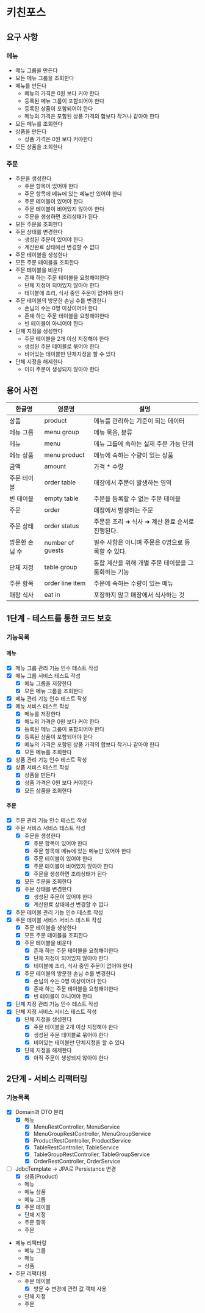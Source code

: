 # 키친포스

## 요구 사항

### 메뉴

- 메뉴 그룹을 만든다
- 모든 메뉴 그룹을 조회한다
- 메뉴를 만든다
    - 메뉴의 가격은 0원 보다 커야 한다
    - 등록된 메뉴 그룹이 포함되어야 한다
    - 등록된 상품이 포함되어야 한다
    - 메뉴의 가격은 포함된 상품 가격의 합보다 작거나 같아야 한다
- 모든 메뉴를 조회한다
- 상품을 만든다
    - 상품 가격은 0원 보다 커야한다
- 모든 상품을 조회한다

### 주문

- 주문을 생성한다
    - 주문 항목이 있어야 한다
    - 주문 항목에 메뉴에 있는 메뉴만 있어야 한다
    - 주문 테이블이 있어야 한다
    - 주문 테이블이 비어있지 않아야 한다
    - 주문을 생성하면 조리상태가 된다
- 모든 주문을 조회한다
- 주문 상태를 변경한다
    - 생성된 주문이 있어야 한다
    - 계산완료 상태에선 변경할 수 없다
- 주문 테이블을 생성한다
- 모든 주문 테이블을 조회한다
- 주문 테이블을 비운다
    - 존재 하는 주문 테이블을 요청해야한다
    - 단체 지정이 되어있지 않아야 한다
    - 테이블에 조리, 식사 중인 주문이 없어야 한다
- 주문 테이블의 방문한 손님 수를 변경한다
    - 손님의 수는 0명 이상이어야 한다
    - 존재 하는 주문 테이블을 요청해야한다
    - 빈 테이블이 아니어야 한다
- 단체 지정을 생성한다
    - 주문 테이블을 2개 이상 지정해야 한다
    - 생성된 주문 테이블로 묶어야 한다
    - 비어있는 테이블만 단체지정을 할 수 있다
- 단체 지정을 해제한다
    - 이미 주문이 생성되지 않아야 한다

## 용어 사전

| 한글명 | 영문명 | 설명 |
| --- | --- | --- |
| 상품 | product | 메뉴를 관리하는 기준이 되는 데이터 |
| 메뉴 그룹 | menu group | 메뉴 묶음, 분류 |
| 메뉴 | menu | 메뉴 그룹에 속하는 실제 주문 가능 단위 |
| 메뉴 상품 | menu product | 메뉴에 속하는 수량이 있는 상품 |
| 금액 | amount | 가격 * 수량 |
| 주문 테이블 | order table | 매장에서 주문이 발생하는 영역 |
| 빈 테이블 | empty table | 주문을 등록할 수 없는 주문 테이블 |
| 주문 | order | 매장에서 발생하는 주문 |
| 주문 상태 | order status | 주문은 조리 ➜ 식사 ➜ 계산 완료 순서로 진행된다. |
| 방문한 손님 수 | number of guests | 필수 사항은 아니며 주문은 0명으로 등록할 수 있다. |
| 단체 지정 | table group | 통합 계산을 위해 개별 주문 테이블을 그룹화하는 기능 |
| 주문 항목 | order line item | 주문에 속하는 수량이 있는 메뉴 |
| 매장 식사 | eat in | 포장하지 않고 매장에서 식사하는 것 |

## 1단계 - 테스트를 통한 코드 보호

### 기능목록

#### 메뉴

- [X] 메뉴 그룹 관리 기능 인수 테스트 작성
- [X] 메뉴 그룹 서비스 테스트 작성
  - [X] 메뉴 그룹을 저장한다
  - [X] 모든 메뉴 그룹을 조회한다
- [X] 메뉴 관리 기능 인수 테스트 작성
- [X] 메뉴 서비스 테스트 작성
  - [X] 메뉴를 저장한다 
  - [X] 메뉴의 가격은 0원 보다 커야 한다
  - [X] 등록된 메뉴 그룹이 포함되어야 한다
  - [X] 등록된 상품이 포함되어야 한다
  - [X] 메뉴의 가격은 포함된 상품 가격의 합보다 작거나 같아야 한다
  - [X] 모든 메뉴를 조회한다
- [X] 상품 관리 기능 인수 테스트 작성
- [X] 상품 서비스 테스트 작성
  - [X] 상품을 만든다
  - [X] 상품 가격은 0원 보다 커야한다
  - [X] 모든 상품을 조회한다

#### 주문

- [X] 주문 관리 기능 인수 테스트 작성
- [X] 주문 서비스 서비스 테스트 작성
  - [X] 주문을 생성한다
    - [X] 주문 항목이 있어야 한다
    - [X] 주문 항목에 메뉴에 있는 메뉴만 있어야 한다
    - [X] 주문 테이블이 있어야 한다
    - [X] 주문 테이블이 비어있지 않아야 한다
    - [X] 주문을 생성하면 조리상태가 된다
  - [X] 모든 주문을 조회한다
  - [X] 주문 상태를 변경한다
    - [X] 생성된 주문이 있어야 한다
    - [X] 계산완료 상태에선 변경할 수 없다
- [X] 주문 테이블 관리 기능 인수 테스트 작성
- [X] 주문 테이블 서비스 서비스 테스트 작성
  - [X] 주문 테이블을 생성한다
  - [X] 모든 주문 테이블을 조회한다
  - [X] 주문 테이블을 비운다
    - [X] 존재 하는 주문 테이블을 요청해야한다
    - [X] 단체 지정이 되어있지 않아야 한다
    - [X] 테이블에 조리, 식사 중인 주문이 없어야 한다
  - [X] 주문 테이블의 방문한 손님 수를 변경한다
    - [X] 손님의 수는 0명 이상이어야 한다
    - [X] 존재 하는 주문 테이블을 요청해야한다
    - [X] 빈 테이블이 아니어야 한다
- [X] 단체 지정 관리 기능 인수 테스트 작성
- [X] 단체 지정 서비스 서비스 테스트 작성
  - [X] 단체 지정을 생성한다
    - [X] 주문 테이블을 2개 이상 지정해야 한다
    - [X] 생성된 주문 테이블로 묶어야 한다
    - [X] 비어있는 테이블만 단체지정을 할 수 있다
  - [X] 단체 지정을 해제한다
    - [X] 아직 주문이 생성되지 않아야 한다

## 2단계 - 서비스 리팩터링

### 기능목록

- [X] Domain과 DTO 분리
  - [X] 메뉴
    - [X] MenuRestController, MenuService
    - [X] MenuGroupRestController, MenuGroupService
    - [X] ProductRestController, ProductService
    - [X] TableRestController, TableService
    - [X] TableGroupRestController, TableGroupService
    - [X] OrderRestController, OrderService
- [ ] JdbcTemplate -> JPA로 Persistance 변경
  - [X] 상품(Product)
  - 메뉴
  - 메뉴 상품
  - 메뉴 그룹
  - [X] 주문 테이블
  - 단체 지정
  - 주문 항목
  - 주문
- 메뉴 리팩터링
  - 메뉴 그룹
  - 메뉴
  - 상품
- 주문 리팩터링
  - 주문 테이블
    - [X] 방문 수 변경에 관련 값 객체 사용
  - 단체 지정
  - 주문
